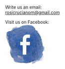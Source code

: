 Write us an email:  
rosicrucianom@gmail.com

Visit us on Facebook:  
[![Our Facebook page](/assets/img/facebook_painted.png)](https://www.facebook.com/Rosicrucian-Om-Order-101887898408425)
